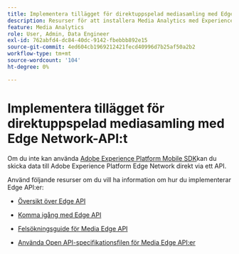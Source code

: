 ```yaml
---
title: Implementera tillägget för direktuppspelad mediasamling med Edge Network-API:t
description: Resurser för att installera Media Analytics med Experience Platform Edge API.
feature: Media Analytics
role: User, Admin, Data Engineer
exl-id: 762abfd4-dc84-40dc-9142-fbebbb892e15
source-git-commit: 4ed604cb1969212421fecd40996d7b25af50a2b2
workflow-type: tm+mt
source-wordcount: '104'
ht-degree: 0%

---
```


# Implementera tillägget för direktuppspelad mediasamling med Edge Network-API:t

Om du inte kan använda [Adobe Experience Platform Mobile SDK](/help/implementation/edge/implementation-edge.md)kan du skicka data till Adobe Experience Platform Edge Network direkt via ett API.

Använd följande resurser om du vill ha information om hur du implementerar Edge API:er:

* [Översikt över Edge API](https://developer.adobe.com/cja-apis/docs/endpoints/media-edge/)

* [Komma igång med Edge API](https://developer.adobe.com/cja-apis/docs/endpoints/media-edge/getting-started/)

* [Felsökningsguide för Media Edge API](https://developer.adobe.com/cja-apis/docs/endpoints/media-edge/troubleshooting/)

* [Använda Open API-specifikationsfilen för Media Edge API:er](https://developer.adobe.com/cja-apis/docs/endpoints/media-edge/swagger/)
